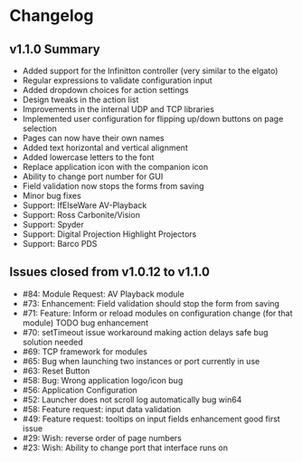 # Changelog

## v1.1.0 Summary
* Added support for the Infinitton controller (very similar to the elgato)
* Regular expressions to validate configuration input
* Added dropdown choices for action settings
* Design tweaks in the action list
* Improvements in the internal UDP and TCP libraries
* Implemented user configuration for flipping up/down buttons on page selection
* Pages can now have their own names
* Added text horizontal and vertical alignment
* Added lowercase letters to the font
* Replace application icon with the companion icon
* Ability to change port number for GUI
* Field validation now stops the forms from saving
* Minor bug fixes
* Support: IfElseWare AV-Playback
* Support: Ross Carbonite/Vision
* Support: Spyder
* Support: Digital Projection Highlight Projectors
* Support: Barco PDS

## Issues closed from v1.0.12 to v1.1.0
* #84: Module Request: AV Playback module
* #73: Enhancement: Field validation should stop the form from saving
* #71: Feature: Inform or reload modules on configuration change (for that module) TODO bug enhancement
* #70: setTimeout issue workaround making action delays safe bug solution needed
* #69: TCP framework for modules
* #65: Bug when launching two instances or port currently in use
* #63: Reset Button
* #58: Bug: Wrong application logo/icon bug
* #56: Application Configuration
* #52: Launcher does not scroll log automatically bug win64
* #58: Feature request: input data validation
* #49: Feature request: tooltips on input fields enhancement good first issue
* #29: Wish: reverse order of page numbers
* #23: Wish: Ability to change port that interface runs on
